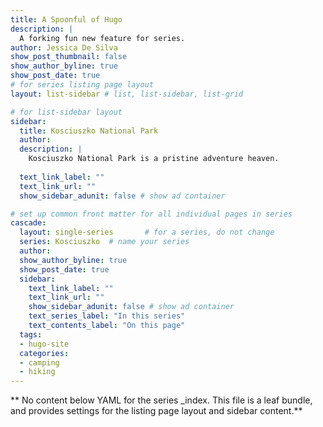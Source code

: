 ```yaml
---
title: A Spoonful of Hugo
description: |
  A forking fun new feature for series.
author: Jessica De Silva
show_post_thumbnail: false
show_author_byline: true
show_post_date: true
# for series listing page layout
layout: list-sidebar # list, list-sidebar, list-grid

# for list-sidebar layout
sidebar: 
  title: Kosciuszko National Park
  author: 
  description: |
    Kosciuszko National Park is a pristine adventure heaven. 
    
  text_link_label: ""
  text_link_url: ""
  show_sidebar_adunit: false # show ad container

# set up common front matter for all individual pages in series
cascade:
  layout: single-series       # for a series, do not change
  series: Kosciuszko  # name your series
  author: 
  show_author_byline: true
  show_post_date: true
  sidebar:
    text_link_label: ""
    text_link_url: ""
    show_sidebar_adunit: false # show ad container
    text_series_label: "In this series" 
    text_contents_label: "On this page" 
  tags:
  - hugo-site
  categories:
  - camping
  - hiking
---
```


** No content below YAML for the series _index. This file is a leaf bundle, and provides settings for the listing page layout and sidebar content.**
